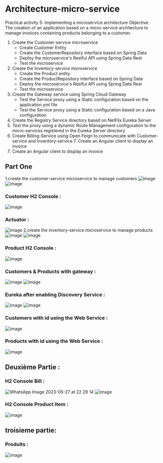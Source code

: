 # Architecture-micro-service
Practical activity 5: Implementing a microservice architecture
Objective:  
The creation of an application based on a micro-service architecture to manage invoices containing products belonging to a customer.
1. Create the Customer-service microservice
      - Create Customer Entity
      - Create the CustomerRepository interface based on Spring Data 
      - Deploy the microservice's Restful API using Spring Data Rest
      - Test the microservice
2. Create the Inventory-service microservice
      - Create the Product entity
      - Create the ProductRepository interface based on Spring Data
      - Deploy the microservice's Restful API using Spring Data Rest
      - Test the microservice
3. Create the Gateway service using Spring Cloud Gateway
      - Test the Service proxy using a Static configuration based on the application.yml file
      - Test the Service proxy using a Static configuration based on a Java configuration
4. Create the Registry Service directory based on NetFlix Eureka Server
5. Test the proxy using a dynamic Route Management configuration to the micro-services registered in the Eureka Server directory
6. Create Billing-Service using Open Feign to communicate with Customer-service and Inventory-service 7. Create an Angular client to display an invoice
7. Create an Angular client to display an invoice


## Part One 
1.create the customer-service microservice to manage customers
![image](https://github.com/Walid35-web/Architecture-micro-service/assets/85175578/883e7ff2-8ef8-4590-acf6-6cb80581b96c)
![image](https://github.com/Walid35-web/Architecture-micro-service/assets/85175578/059ae85b-6788-4e85-9b8f-ed51f6093cbc)
### Customer H2 Console :
![image](https://github.com/Walid35-web/Architecture-micro-service/assets/85175578/eaa46714-87a3-4f8a-a15c-9e413189b765)
### Actuator : 
![image](https://github.com/Walid35-web/Architecture-micro-service/assets/85175578/5e0a6e33-a474-47ac-841d-0a71a6b718e3)
2.create the inventory-service microservice to manage products
![image](https://github.com/Walid35-web/Architecture-micro-service/assets/85175578/be816d2f-7224-405c-b243-201f36b81f6a)
![image](https://github.com/Walid35-web/Architecture-micro-service/assets/85175578/8b9fd285-0b55-4081-9a37-0749abc5fab8)
### Product H2 Console :
![image](https://github.com/Walid35-web/Architecture-micro-service/assets/85175578/e702622e-80d3-425a-9f9b-8274d2c57f4e)
### Customers & Products with gateway : 
![image](https://github.com/Walid35-web/Architecture-micro-service/assets/85175578/00de5bcc-c574-4683-9f6a-bb215cd27f75)
![image](https://github.com/Walid35-web/Architecture-micro-service/assets/85175578/b74cee17-2f1f-4df7-bcdf-268a66ea9b3c)
### Eureka after enabling Discovery Service :
![image](https://github.com/Walid35-web/Architecture-micro-service/assets/85175578/ac2fb8e6-f6f4-4736-9608-ba1790911f85)
![image](https://github.com/Walid35-web/Architecture-micro-service/assets/85175578/26d8bea1-ab09-40de-9a82-07665759ac20)
### Customers with id using the Web Service :
![image](https://github.com/Walid35-web/Architecture-micro-service/assets/85175578/445f1ec3-3260-4a3c-93a8-9781e9c12ca9)
### Products with id using the Web Service :
![image](https://github.com/Walid35-web/Architecture-micro-service/assets/85175578/0056f43c-e63b-496d-94f8-68cd404fa144)
## Deuxième Partie : 

### H2 Console Bill :
![WhatsApp Image 2023-05-27 at 22 29 14](https://github.com/Walid35-web/Architecture-micro-service/assets/85175578/f4bdb058-8aba-4589-a1e6-f3773b3a32c7)
![image](https://github.com/Walid35-web/Architecture-micro-service/assets/85175578/3d6ce442-5297-440d-8228-f8ab2e8820d4)
### H2 Console Product Item : 
![image](https://github.com/Walid35-web/Architecture-micro-service/assets/85175578/e72fb0f8-fb1d-431f-944b-7455195b952f)
## troisieme partie:
### Produits : 
![image](https://github.com/Walid35-web/Architecture-micro-service/assets/85175578/29a1423b-759a-4ba1-a005-26e778c5ed31)




